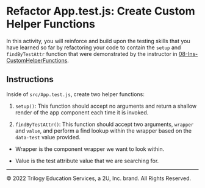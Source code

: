 # Refactor App.test.js: Create Custom Helper Functions

In this activity, you will reinforce and build upon the testing skills that you have learned so far by refactoring your code to contain the `setup` and `findByTestAttr` function that were demonstrated by the instructor in [08-Ins-CustomHelperFunctions](../08-Ins-CustomHelperFunctions/README.md).

## Instructions

Inside of `src/App.test.js`, create two helper functions:

1. `setup()`: This function should accept no arguments and return a shallow render of the app component each time it is invoked.

2. `findByTestAttr()`: This function should accept two arguments, `wrapper` and `value`, and perform a find lookup within the wrapper based on the `data-test` value provided.
  
  * Wrapper is the component wrapper we want to look within.
  
  * Value is the test attribute value that we are searching for.

---

© 2022 Trilogy Education Services, a 2U, Inc. brand. All Rights Reserved.
